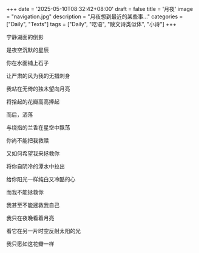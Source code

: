 +++
date = '2025-05-10T08:32:42+08:00'
draft = false
title = '月夜'
image = "navigation.jpg"
description = "月夜想到最近的某些事..."
categories = ["Daily", "Texts"]
tags = ["Daily", "呓语", "散文诗类似体", "小诗"]
+++

<div style="font-family: NSimSun, 'Lato', var(--sys-font-family), var(--zh-font-family), sans-serif">

宁静湖面的倒影

是夜空沉默的星辰

你在水面铺上石子

让严肃的风为我的无措刺身


我站在无倚的独木望向月亮

将拾起的花瓣高高捧起

而后，洒落

与绕指的兰香在星空中飘荡


你尚不能把我救赎

又如何希望我来拯救你

将你自阴冷的潭水中拉出

给你阳光一样纯白又冷酷的心


而我不能拯救你

我甚至不能拯救我自己

我只在夜晚看着月亮

看它在另一片时空反射太阳的光

我只愿如这花瓣一样
